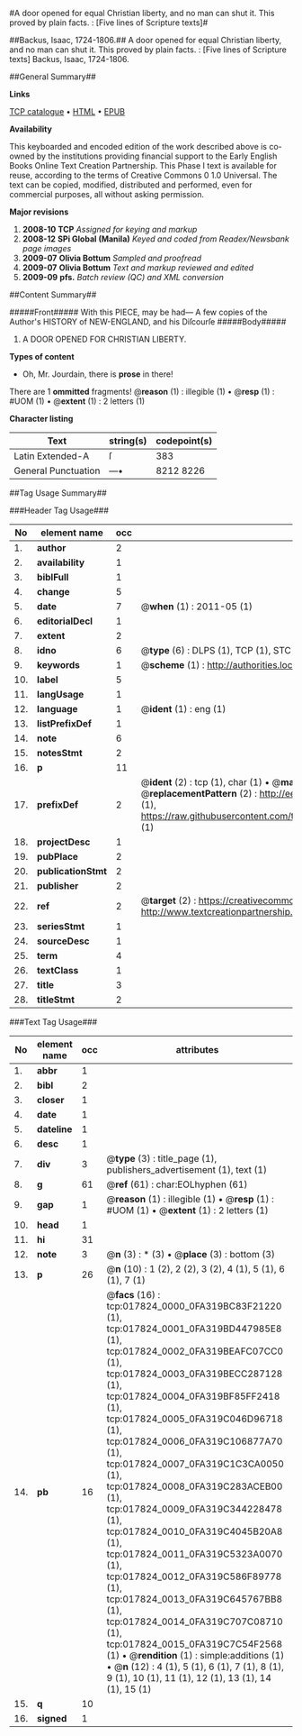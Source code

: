 #A door opened for equal Christian liberty, and no man can shut it. This proved by plain facts. : [Five lines of Scripture texts]#

##Backus, Isaac, 1724-1806.##
A door opened for equal Christian liberty, and no man can shut it. This proved by plain facts. : [Five lines of Scripture texts]
Backus, Isaac, 1724-1806.

##General Summary##

**Links**

[TCP catalogue](http://www.ota.ox.ac.uk/tcp/)  • 
[HTML](http://tei.it.ox.ac.uk/tcp/Texts-HTML/free/N14/N14086.html)  • 
[EPUB](http://tei.it.ox.ac.uk/tcp/Texts-EPUB/free/N14/N14086.epub)

**Availability**

This keyboarded and encoded edition of the
	       work described above is co-owned by the institutions
	       providing financial support to the Early English Books
	       Online Text Creation Partnership. This Phase I text is
	       available for reuse, according to the terms of Creative
	       Commons 0 1.0 Universal. The text can be copied,
	       modified, distributed and performed, even for
	       commercial purposes, all without asking permission.

**Major revisions**

1. __2008-10__ __TCP__ *Assigned for keying and markup*
1. __2008-12__ __SPi Global (Manila)__ *Keyed and coded from Readex/Newsbank page images*
1. __2009-07__ __Olivia Bottum__ *Sampled and proofread*
1. __2009-07__ __Olivia Bottum__ *Text and markup reviewed and edited*
1. __2009-09__ __pfs.__ *Batch review (QC) and XML conversion*

##Content Summary##

#####Front#####
With this PIECE, may be had— A few copies of the Author's HISTORY of NEW-ENGLAND, and his Diſcourſe 
#####Body#####

1. A DOOR OPENED FOR CHRISTIAN LIBERTY.

**Types of content**

  * Oh, Mr. Jourdain, there is **prose** in there!

There are 1 **ommitted** fragments! 
 @__reason__ (1) : illegible (1)  •  @__resp__ (1) : #UOM (1)  •  @__extent__ (1) : 2 letters (1)

**Character listing**


|Text|string(s)|codepoint(s)|
|---|---|---|
|Latin Extended-A|ſ|383|
|General Punctuation|—•|8212 8226|

##Tag Usage Summary##

###Header Tag Usage###

|No|element name|occ|attributes|
|---|---|---|---|
|1.|__author__|2||
|2.|__availability__|1||
|3.|__biblFull__|1||
|4.|__change__|5||
|5.|__date__|7| @__when__ (1) : 2011-05 (1)|
|6.|__editorialDecl__|1||
|7.|__extent__|2||
|8.|__idno__|6| @__type__ (6) : DLPS (1), TCP (1), STC (1), NOTIS (1), IMAGE-SET (1), EVANS-CITATION (1)|
|9.|__keywords__|1| @__scheme__ (1) : http://authorities.loc.gov/ (1)|
|10.|__label__|5||
|11.|__langUsage__|1||
|12.|__language__|1| @__ident__ (1) : eng (1)|
|13.|__listPrefixDef__|1||
|14.|__note__|6||
|15.|__notesStmt__|2||
|16.|__p__|11||
|17.|__prefixDef__|2| @__ident__ (2) : tcp (1), char (1)  •  @__matchPattern__ (2) : ([0-9\-]+):([0-9IVX]+) (1), (.+) (1)  •  @__replacementPattern__ (2) : http://eebo.chadwyck.com/downloadtiff?vid=$1&page=$2 (1), https://raw.githubusercontent.com/textcreationpartnership/Texts/master/tcpchars.xml#$1 (1)|
|18.|__projectDesc__|1||
|19.|__pubPlace__|2||
|20.|__publicationStmt__|2||
|21.|__publisher__|2||
|22.|__ref__|2| @__target__ (2) : https://creativecommons.org/publicdomain/zero/1.0/ (1), http://www.textcreationpartnership.org/docs/. (1)|
|23.|__seriesStmt__|1||
|24.|__sourceDesc__|1||
|25.|__term__|4||
|26.|__textClass__|1||
|27.|__title__|3||
|28.|__titleStmt__|2||


###Text Tag Usage###

|No|element name|occ|attributes|
|---|---|---|---|
|1.|__abbr__|1||
|2.|__bibl__|2||
|3.|__closer__|1||
|4.|__date__|1||
|5.|__dateline__|1||
|6.|__desc__|1||
|7.|__div__|3| @__type__ (3) : title_page (1), publishers_advertisement (1), text (1)|
|8.|__g__|61| @__ref__ (61) : char:EOLhyphen (61)|
|9.|__gap__|1| @__reason__ (1) : illegible (1)  •  @__resp__ (1) : #UOM (1)  •  @__extent__ (1) : 2 letters (1)|
|10.|__head__|1||
|11.|__hi__|31||
|12.|__note__|3| @__n__ (3) : * (3)  •  @__place__ (3) : bottom (3)|
|13.|__p__|26| @__n__ (10) : 1 (2), 2 (2), 3 (2), 4 (1), 5 (1), 6 (1), 7 (1)|
|14.|__pb__|16| @__facs__ (16) : tcp:017824_0000_0FA319BC83F21220 (1), tcp:017824_0001_0FA319BD447985E8 (1), tcp:017824_0002_0FA319BEAFC07CC0 (1), tcp:017824_0003_0FA319BECC287128 (1), tcp:017824_0004_0FA319BF85FF2418 (1), tcp:017824_0005_0FA319C046D96718 (1), tcp:017824_0006_0FA319C106877A70 (1), tcp:017824_0007_0FA319C1C3CA0050 (1), tcp:017824_0008_0FA319C283ACEB00 (1), tcp:017824_0009_0FA319C344228478 (1), tcp:017824_0010_0FA319C4045B20A8 (1), tcp:017824_0011_0FA319C5323A0070 (1), tcp:017824_0012_0FA319C586F89778 (1), tcp:017824_0013_0FA319C645767BB8 (1), tcp:017824_0014_0FA319C707C08710 (1), tcp:017824_0015_0FA319C7C54F2568 (1)  •  @__rendition__ (1) : simple:additions (1)  •  @__n__ (12) : 4 (1), 5 (1), 6 (1), 7 (1), 8 (1), 9 (1), 10 (1), 11 (1), 12 (1), 13 (1), 14 (1), 15 (1)|
|15.|__q__|10||
|16.|__signed__|1||
